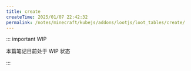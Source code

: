 ```yaml
---
title: create
createTime: 2025/01/07 22:42:32
permalink: /notes/minecraft/kubejs/addons/lootjs/loot_tables/create/
---
```


::: important WIP

本篇笔记目前处于 WIP 状态

:::
